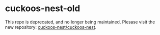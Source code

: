 # cuckoos-nest-old
This repo is deprecated, and no longer being maintained. Plesase visit the new repository: [cuckoos-nest/cuckoos-nest](https://github.com/cuckoos-nest/cuckoos-nest).

